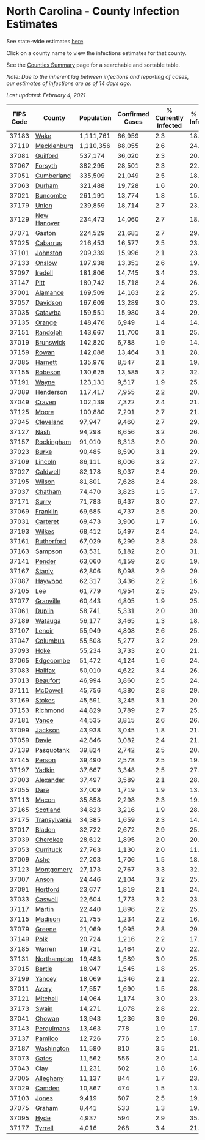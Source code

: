 # North Carolina - County Infection Estimates

See state-wide estimates [here](/infections/us-nc).

Click on a county name to view the infections estimates for that county.

See the [Counties Summary](/infections/summary-counties) page for a searchable and sortable table.

*Note: Due to the inherent lag between infections and reporting of cases, our estimates of infections are as of 14 days ago.*

*Last updated: February 4, 2021*

|   FIPS Code |                       County |   Population |   Confirmed Cases |   % Currently Infected |   % Total Infected |
|-------------|------------------------------|--------------|-------------------|------------------------|--------------------|
|       37183 |                 [Wake](wake) |    1,111,761 |            66,959 |                    2.3 |               18.2 |
|       37119 |   [Mecklenburg](mecklenburg) |    1,110,356 |            88,055 |                    2.6 |               24.9 |
|       37081 |         [Guilford](guilford) |      537,174 |            36,020 |                    2.3 |               20.2 |
|       37067 |           [Forsyth](forsyth) |      382,295 |            28,501 |                    2.3 |               22.8 |
|       37051 |     [Cumberland](cumberland) |      335,509 |            21,049 |                    2.5 |               18.7 |
|       37063 |             [Durham](durham) |      321,488 |            19,728 |                    1.6 |               20.0 |
|       37021 |         [Buncombe](buncombe) |      261,191 |            13,774 |                    1.8 |               15.7 |
|       37179 |               [Union](union) |      239,859 |            18,714 |                    2.7 |               23.7 |
|       37129 |   [New Hanover](new-hanover) |      234,473 |            14,060 |                    2.7 |               18.1 |
|       37071 |             [Gaston](gaston) |      224,529 |            21,681 |                    2.7 |               29.3 |
|       37025 |         [Cabarrus](cabarrus) |      216,453 |            16,577 |                    2.5 |               23.1 |
|       37101 |         [Johnston](johnston) |      209,339 |            15,996 |                    2.1 |               23.3 |
|       37133 |             [Onslow](onslow) |      197,938 |            13,351 |                    2.6 |               19.8 |
|       37097 |           [Iredell](iredell) |      181,806 |            14,745 |                    3.4 |               23.9 |
|       37147 |                 [Pitt](pitt) |      180,742 |            15,718 |                    2.4 |               26.3 |
|       37001 |         [Alamance](alamance) |      169,509 |            14,163 |                    2.2 |               25.4 |
|       37057 |         [Davidson](davidson) |      167,609 |            13,289 |                    3.0 |               23.9 |
|       37035 |           [Catawba](catawba) |      159,551 |            15,980 |                    3.4 |               29.9 |
|       37135 |             [Orange](orange) |      148,476 |             6,949 |                    1.4 |               14.7 |
|       37151 |         [Randolph](randolph) |      143,667 |            11,700 |                    3.1 |               25.0 |
|       37019 |       [Brunswick](brunswick) |      142,820 |             6,788 |                    1.9 |               14.3 |
|       37159 |               [Rowan](rowan) |      142,088 |            13,464 |                    3.1 |               28.9 |
|       37085 |           [Harnett](harnett) |      135,976 |             8,547 |                    2.1 |               19.0 |
|       37155 |           [Robeson](robeson) |      130,625 |            13,585 |                    3.2 |               32.4 |
|       37191 |               [Wayne](wayne) |      123,131 |             9,517 |                    1.9 |               25.2 |
|       37089 |       [Henderson](henderson) |      117,417 |             7,955 |                    2.2 |               20.6 |
|       37049 |             [Craven](craven) |      102,139 |             7,322 |                    2.4 |               21.4 |
|       37125 |               [Moore](moore) |      100,880 |             7,201 |                    2.7 |               21.8 |
|       37045 |       [Cleveland](cleveland) |       97,947 |             9,460 |                    2.7 |               29.1 |
|       37127 |                 [Nash](nash) |       94,298 |             8,656 |                    3.2 |               26.8 |
|       37157 |     [Rockingham](rockingham) |       91,010 |             6,313 |                    2.0 |               20.7 |
|       37023 |               [Burke](burke) |       90,485 |             8,590 |                    3.1 |               29.5 |
|       37109 |           [Lincoln](lincoln) |       86,111 |             8,006 |                    3.2 |               27.7 |
|       37027 |         [Caldwell](caldwell) |       82,178 |             8,037 |                    2.4 |               29.4 |
|       37195 |             [Wilson](wilson) |       81,801 |             7,628 |                    2.4 |               28.7 |
|       37037 |           [Chatham](chatham) |       74,470 |             3,823 |                    1.5 |               17.4 |
|       37171 |               [Surry](surry) |       71,783 |             6,437 |                    3.0 |               27.1 |
|       37069 |         [Franklin](franklin) |       69,685 |             4,737 |                    2.5 |               20.8 |
|       37031 |         [Carteret](carteret) |       69,473 |             3,906 |                    1.7 |               16.4 |
|       37193 |             [Wilkes](wilkes) |       68,412 |             5,497 |                    2.4 |               24.7 |
|       37161 |     [Rutherford](rutherford) |       67,029 |             6,299 |                    2.8 |               28.7 |
|       37163 |           [Sampson](sampson) |       63,531 |             6,182 |                    2.0 |               31.1 |
|       37141 |             [Pender](pender) |       63,060 |             4,159 |                    2.6 |               19.9 |
|       37167 |             [Stanly](stanly) |       62,806 |             6,098 |                    2.9 |               29.6 |
|       37087 |           [Haywood](haywood) |       62,317 |             3,436 |                    2.2 |               16.3 |
|       37105 |                   [Lee](lee) |       61,779 |             4,954 |                    2.5 |               25.5 |
|       37077 |       [Granville](granville) |       60,443 |             4,805 |                    1.9 |               25.5 |
|       37061 |             [Duplin](duplin) |       58,741 |             5,331 |                    2.0 |               30.4 |
|       37189 |           [Watauga](watauga) |       56,177 |             3,465 |                    1.3 |               18.1 |
|       37107 |             [Lenoir](lenoir) |       55,949 |             4,808 |                    2.6 |               25.6 |
|       37047 |         [Columbus](columbus) |       55,508 |             5,277 |                    3.2 |               29.2 |
|       37093 |                 [Hoke](hoke) |       55,234 |             3,733 |                    2.0 |               21.1 |
|       37065 |       [Edgecombe](edgecombe) |       51,472 |             4,124 |                    1.6 |               24.5 |
|       37083 |           [Halifax](halifax) |       50,010 |             4,622 |                    3.4 |               26.8 |
|       37013 |         [Beaufort](beaufort) |       46,994 |             3,860 |                    2.5 |               24.5 |
|       37111 |         [McDowell](mcdowell) |       45,756 |             4,380 |                    2.8 |               29.1 |
|       37169 |             [Stokes](stokes) |       45,591 |             3,245 |                    3.1 |               20.8 |
|       37153 |         [Richmond](richmond) |       44,829 |             3,789 |                    2.7 |               25.4 |
|       37181 |               [Vance](vance) |       44,535 |             3,815 |                    2.6 |               26.6 |
|       37099 |           [Jackson](jackson) |       43,938 |             3,045 |                    1.8 |               21.0 |
|       37059 |               [Davie](davie) |       42,846 |             3,082 |                    2.4 |               21.6 |
|       37139 |     [Pasquotank](pasquotank) |       39,824 |             2,742 |                    2.5 |               20.9 |
|       37145 |             [Person](person) |       39,490 |             2,578 |                    2.5 |               19.2 |
|       37197 |             [Yadkin](yadkin) |       37,667 |             3,348 |                    2.5 |               27.3 |
|       37003 |       [Alexander](alexander) |       37,497 |             3,589 |                    2.1 |               28.2 |
|       37055 |                 [Dare](dare) |       37,009 |             1,719 |                    1.9 |               13.8 |
|       37113 |               [Macon](macon) |       35,858 |             2,298 |                    2.3 |               19.6 |
|       37165 |         [Scotland](scotland) |       34,823 |             3,216 |                    1.9 |               28.1 |
|       37175 | [Transylvania](transylvania) |       34,385 |             1,659 |                    2.3 |               14.1 |
|       37017 |             [Bladen](bladen) |       32,722 |             2,672 |                    2.9 |               25.4 |
|       37039 |         [Cherokee](cherokee) |       28,612 |             1,895 |                    2.0 |               20.0 |
|       37053 |       [Currituck](currituck) |       27,763 |             1,130 |                    2.0 |               11.9 |
|       37009 |                 [Ashe](ashe) |       27,203 |             1,706 |                    1.5 |               18.7 |
|       37123 |     [Montgomery](montgomery) |       27,173 |             2,767 |                    3.3 |               32.0 |
|       37007 |               [Anson](anson) |       24,446 |             2,104 |                    3.2 |               25.9 |
|       37091 |         [Hertford](hertford) |       23,677 |             1,819 |                    2.1 |               24.2 |
|       37033 |           [Caswell](caswell) |       22,604 |             1,773 |                    3.2 |               23.6 |
|       37117 |             [Martin](martin) |       22,440 |             1,896 |                    2.2 |               25.9 |
|       37115 |           [Madison](madison) |       21,755 |             1,234 |                    2.2 |               16.5 |
|       37079 |             [Greene](greene) |       21,069 |             1,995 |                    2.8 |               29.1 |
|       37149 |                 [Polk](polk) |       20,724 |             1,216 |                    2.2 |               17.8 |
|       37185 |             [Warren](warren) |       19,731 |             1,464 |                    2.0 |               22.5 |
|       37131 |   [Northampton](northampton) |       19,483 |             1,589 |                    3.0 |               25.4 |
|       37015 |             [Bertie](bertie) |       18,947 |             1,545 |                    1.8 |               25.9 |
|       37199 |             [Yancey](yancey) |       18,069 |             1,346 |                    2.1 |               22.5 |
|       37011 |               [Avery](avery) |       17,557 |             1,690 |                    1.5 |               28.7 |
|       37121 |         [Mitchell](mitchell) |       14,964 |             1,174 |                    3.0 |               23.0 |
|       37173 |               [Swain](swain) |       14,271 |             1,078 |                    2.8 |               22.7 |
|       37041 |             [Chowan](chowan) |       13,943 |             1,236 |                    3.9 |               26.4 |
|       37143 |     [Perquimans](perquimans) |       13,463 |               778 |                    1.9 |               17.5 |
|       37137 |           [Pamlico](pamlico) |       12,726 |               776 |                    2.5 |               18.4 |
|       37187 |     [Washington](washington) |       11,580 |               810 |                    3.5 |               21.1 |
|       37073 |               [Gates](gates) |       11,562 |               556 |                    2.0 |               14.4 |
|       37043 |                 [Clay](clay) |       11,231 |               602 |                    1.8 |               16.2 |
|       37005 |       [Alleghany](alleghany) |       11,137 |               844 |                    1.7 |               23.1 |
|       37029 |             [Camden](camden) |       10,867 |               474 |                    1.5 |               13.1 |
|       37103 |               [Jones](jones) |        9,419 |               607 |                    2.5 |               19.5 |
|       37075 |             [Graham](graham) |        8,441 |               533 |                    1.3 |               19.0 |
|       37095 |                 [Hyde](hyde) |        4,937 |               594 |                    2.9 |               35.9 |
|       37177 |           [Tyrrell](tyrrell) |        4,016 |               268 |                    3.4 |               21.2 |